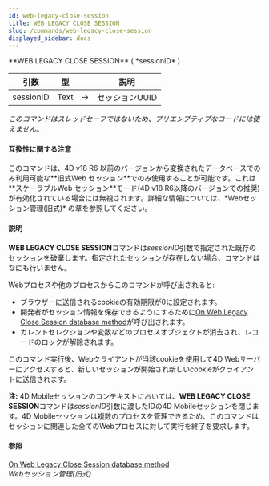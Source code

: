 ```yaml
---
id: web-legacy-close-session
title: WEB LEGACY CLOSE SESSION
slug: /commands/web-legacy-close-session
displayed_sidebar: docs
---
```


<!--REF #_command_.WEB LEGACY CLOSE SESSION.Syntax-->**WEB LEGACY CLOSE SESSION** ( *sessionID* )<!-- END REF-->
<!--REF #_command_.WEB LEGACY CLOSE SESSION.Params-->
| 引数 | 型 |  | 説明 |
| --- | --- | --- | --- |
| sessionID | Text | &#8594;  | セッションUUID |

<!-- END REF-->

*このコマンドはスレッドセーフではないため、プリエンプティブなコードには使えません。*


#### 互換性に関する注意 

<!--REF #_command_.WEB LEGACY CLOSE SESSION.Summary-->このコマンドは、4D v18 R6 以前のバージョンから変換されたデータベースでのみ利用可能な**旧式Web セッション**でのみ使用することが可能です。<!-- END REF-->これは**スケーラブルWeb セッション**モード(4D v18 R6以降のバージョンでの推奨)が有効化されている場合には無視されます。詳細な情報については、*Webセッション管理(旧式)* の章を参照してください。

#### 説明 

**WEB LEGACY CLOSE SESSION**コマンドは*sessionID*引数で指定された既存のセッションを破棄します。指定されたセッションが存在しない場合、コマンドはなにも行いません。

Webプロセスや他のプロセスからこのコマンドが呼び出されると:

* ブラウザーに送信されるcookieの有効期限が0に設定されます。
* 開発者がセッション情報を保存できるようにするために[On Web Legacy Close Session database method](on-web-legacy-close-session-database-method.md)が呼び出されます。
* カレントセレクションや変数などのプロセスオブジェクトが消去され、レコードのロックが解除されます。

このコマンド実行後、Webクライアントが当該cookieを使用して4D Webサーバーにアクセスすると、新しいセッションが開始され新しいcookieがクライアントに送信されます。

**注:** 4D Mobileセッションのコンテキストにおいては、**WEB LEGACY CLOSE SESSION**コマンドは*sessionID*引数に渡したIDの4D Mobileセッションを閉じます。4D Mobileセッションは複数のプロセスを管理できるため、このコマンドはセッションに関連した全てのWebプロセスに対して実行を終了を要求します。

#### 参照 

[On Web Legacy Close Session database method](on-web-legacy-close-session-database-method.md)  
*Webセッション管理(旧式)*  
